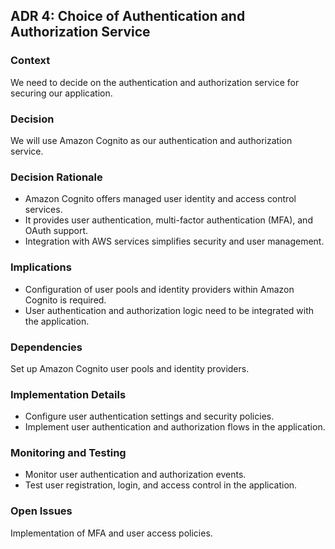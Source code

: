## ADR 4: Choice of Authentication and Authorization Service
### Context
We need to decide on the authentication and authorization service for securing our application.

### Decision
We will use Amazon Cognito as our authentication and authorization service.

### Decision Rationale

+ Amazon Cognito offers managed user identity and access control services.
+ It provides user authentication, multi-factor authentication (MFA), and OAuth support.
+ Integration with AWS services simplifies security and user management.

### Implications

+ Configuration of user pools and identity providers within Amazon Cognito is required.
+ User authentication and authorization logic need to be integrated with the application.

### Dependencies

Set up Amazon Cognito user pools and identity providers.

### Implementation Details

+ Configure user authentication settings and security policies.
+ Implement user authentication and authorization flows in the application.

### Monitoring and Testing

+ Monitor user authentication and authorization events.
+ Test user registration, login, and access control in the application.

### Open Issues

Implementation of MFA and user access policies.
